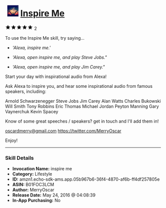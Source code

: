 # &nbsp;<img src="skill_icon" alt="Inspire Me icon" width="36"> [Inspire Me](http://alexa.amazon.com/#skills/amzn1.echo-sdk-ams.app.05b967b6-36f4-4870-af6b-ff4df257805e)
![5 stars](../../images/ic_star_black_18dp_1x.png)![5 stars](../../images/ic_star_black_18dp_1x.png)![5 stars](../../images/ic_star_black_18dp_1x.png)![5 stars](../../images/ic_star_black_18dp_1x.png)![5 stars](../../images/ic_star_black_18dp_1x.png) 2

To use the Inspire Me skill, try saying...

* *'Alexa, inspire me.'*

* *'Alexa, open inspire me, and play Steve Jobs."*

* *'Alexa, open inspire me, and play Jim Carey."*

Start your day with inspirational audio from Alexa!

Ask Alexa to inspire you, and hear some inspirational audio from famous speakers, including:

Arnold Schwarzenegger
Steve Jobs
Jim Carey
Alan Watts
Charles Bukowski
Will Smith
Tony Robbins
Eric Thomas
Michael Jordan
Peyton Manning
Gary Vaynerchuk
Kevin Spacey

Know of some great speeches / speakers? get in touch and I'll add them in!

oscardmerry@gmail.com
https://twitter.com/MerryOscar

Enjoy!

***

### Skill Details

* **Invocation Name:** inspire me
* **Category:** Lifestyle
* **ID:** amzn1.echo-sdk-ams.app.05b967b6-36f4-4870-af6b-ff4df257805e
* **ASIN:** B01FOC3LCM
* **Author:** MerryOscar
* **Release Date:** May 24, 2016 @ 04:08:39
* **In-App Purchasing:** No
